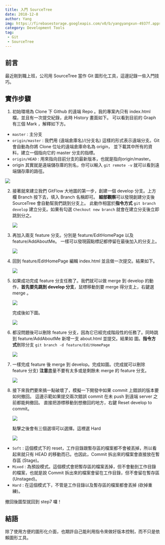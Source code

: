 ```yaml
---
title: 入門 SourceTree
date: 2018-12-8
author: Yang
img: https://firebasestorage.googleapis.com/v0/b/yangyangxun-4937f.appspot.com/o/%E9%83%A8%E8%90%BD%E6%A0%BC%E6%96%87%E7%AB%A0%E9%A6%96%E5%9C%96%2F2018-12-4-GitFlow-SourceTree.png?alt=media&token=96cfb2d7-1a39-40fe-9002-1e00a1af2a67
category: Development Tools
tag: 
 - Git
 - SourceTree 
---
```



## 前言

最近剛到職上班，公司用 SourceTree 當作 Git 圖形化工具，這邊記錄一些入門技巧。

## 實作步驟 


1. 初始環境為 Clone 下 Github 的遠端 Repo 。我的專案內只有 index.html 檔，並且有一次提交紀錄，此時 History 畫面如下。
   可以看到目前的 Graph 有三個 Mark ，解釋如下方。 
*    `master` : 主分支
*    `origin/master` : 我們用 (遠端倉庫名)/(分支名) 這樣的形式表示遠端分支。Git 會自動為你將 Clone 位址的遠端倉庫命名為 origin，
      並下載其中所有的資料，建立一個指向它的 master 分支的指標。
*    `origin/HEAD` : 用來指向目前分支的最新版本，也就是指向origin/master。
*    origin 其實就是遠端儲存庫的別名，你可以輸入 `git remote -v` 就可以看到遠端儲存庫的路徑。

   ![](https://firebasestorage.googleapis.com/v0/b/yangyangxun-4937f.appspot.com/o/Git%E7%89%88%E6%9C%AC%E6%8E%A7%E5%88%B6%2F2018-12-3-Git-With-SourceTree%2Fstep1.png?alt=media&token=6f13c184-6c0f-4ffa-b1b4-5ab2c27ed145)


2. 接著就來建立我們 GitFlow 大地圖的第一步，創建一個 develop 分支。上方欄 Branch 按下去，填入 Branch 名稱即可。
   **細部觀察**可以發現創建分支後 SourceTree 會自動幫我們跳到分支上。
   此動作相當於**指令方式** `git branch develop` 建立分支。如果有勾選 `Checkout new branch` 就會在建立分支後立即跳到分之。
   
   ![](https://firebasestorage.googleapis.com/v0/b/yangyangxun-4937f.appspot.com/o/Git%E7%89%88%E6%9C%AC%E6%8E%A7%E5%88%B6%2F2018-12-3-Git-With-SourceTree%2Fstep2.png?alt=media&token=70a4083e-f0b1-4f06-b998-59b2514e092a)
   
3. 再加入兩支 feature 分支。分別是 feature/EditHomePage 以及 feature/AddAboutMe。
   一樣可以發現圓點標記都停留在最後加入的分支上。
   
   ![](https://firebasestorage.googleapis.com/v0/b/yangyangxun-4937f.appspot.com/o/Git%E7%89%88%E6%9C%AC%E6%8E%A7%E5%88%B6%2F2018-12-3-Git-With-SourceTree%2Fstep3.png?alt=media&token=0af6ed08-a6e8-4a72-b8b1-9fb04cd8fd1c)
   
4. 回到 feature/EditHomePage 編輯 index.html 並且做一次提交。結果如下。

   ![](https://firebasestorage.googleapis.com/v0/b/yangyangxun-4937f.appspot.com/o/Git%E7%89%88%E6%9C%AC%E6%8E%A7%E5%88%B6%2F2018-12-3-Git-With-SourceTree%2Fstep4.png?alt=media&token=0f2c8c4a-fc9a-4881-9232-f9ef145f173f)

5. 如果成功完成 feature 分支任務了。我們就可以做 merge 到 develop 的動作，**首先要先跳到 develop
   分支**，鼠標移動到要 merge 得分支上，右鍵選 merge 。

   ![](https://firebasestorage.googleapis.com/v0/b/yangyangxun-4937f.appspot.com/o/Git%E7%89%88%E6%9C%AC%E6%8E%A7%E5%88%B6%2F2018-12-3-Git-With-SourceTree%2Fstep5.png?alt=media&token=cdb37280-189e-4860-8ad8-1a355a0958f3)
   
   完成後如下圖。
   
   ![](https://firebasestorage.googleapis.com/v0/b/yangyangxun-4937f.appspot.com/o/Git%E7%89%88%E6%9C%AC%E6%8E%A7%E5%88%B6%2F2018-12-3-Git-With-SourceTree%2Fstep5-2.png?alt=media&token=27a90c63-8535-44c2-9e7b-89e6388a19cb)

6. 都沒問題後可以刪除 feature 分支，因為它已經完成階段性的任務了。同時跳到 feature/AddAboutMe 新增一支 about.html 並提交。結果如          圖。**指令方式**刪除分支 `git branch -d feature/EditHomePage`
   
   ![](https://firebasestorage.googleapis.com/v0/b/yangyangxun-4937f.appspot.com/o/Git%E7%89%88%E6%9C%AC%E6%8E%A7%E5%88%B6%2F2018-12-3-Git-With-SourceTree%2Fstep6.png?alt=media&token=f90560d1-a902-4dd7-91e3-38e9814a83e0)
   
7. 一樣完成 feature 後 merge 到 develop。完成如圖。(完成就可以刪除 feature 分支)
   **注意**盡量不要有太多或是剩餘未 merge 的 feature 分支。

   ![](https://firebasestorage.googleapis.com/v0/b/yangyangxun-4937f.appspot.com/o/Git%E7%89%88%E6%9C%AC%E6%8E%A7%E5%88%B6%2F2018-12-3-Git-With-SourceTree%2Fstep7.png?alt=media&token=096825f5-a773-4a16-90bf-8b55481032d0)
   
   
8. 接下來我們要來搞一點破壞了，模擬一下開發中如果 commit 上錯誤的版本要如何撤回。
   這邊示範如果提交兩次錯誤 commit 在未 push 到遠端 server 之前都能夠撤回。
   直接把游標移動到想撤回的地方，右鍵 Reset develop to commit。
   
   ![](https://firebasestorage.googleapis.com/v0/b/yangyangxun-4937f.appspot.com/o/Git%E7%89%88%E6%9C%AC%E6%8E%A7%E5%88%B6%2F2018-12-3-Git-With-SourceTree%2Fstep8-1.png?alt=media&token=79da2cc8-dec1-4e3e-ac4b-3a433647feb1)
   
   點擊之後會有三個選項可以選擇。這裡選 Hard
   
   ![](https://firebasestorage.googleapis.com/v0/b/yangyangxun-4937f.appspot.com/o/Git%E7%89%88%E6%9C%AC%E6%8E%A7%E5%88%B6%2F2018-12-3-Git-With-SourceTree%2Fstep8-2.png?alt=media&token=edc47583-8408-4204-9c81-3f4c43354118)
   
*    `Soft` : 這個模式下的 reset，工作目錄跟暫存區的檔案都不會被丟掉，所以看起來就只有 HEAD 的移動而已。也因此，Commit 拆出來的檔案會直接放在暫存區 (Stage)。
*    `Mixed` : 為預設模式。這個模式會把暫存區的檔案丟掉，但不會動到工作目錄的檔案，也就是說 Commit 拆出來的檔案會留在工作目錄，但不會留在暫存區 (Unstaged)。
*    `Hard` : 在這個模式下，不管是工作目錄以及暫存區的檔案都會丟掉 (砍掉重練)。
   
   撤回後圖型就回到 step7 囉！

## 結語

除了使用方便的圖形化介面，也期許自己能利用指令來做好版本控制，而不只是依賴圖形工具。

